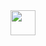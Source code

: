 <img src="https://github.deezerdev.com/raw/Research/spleeter/master/images/spleeter_logo.png" height="40">